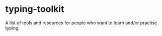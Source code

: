 # typing-toolkit
A list of tools and resources for people who want to learn and/or practise typing.
